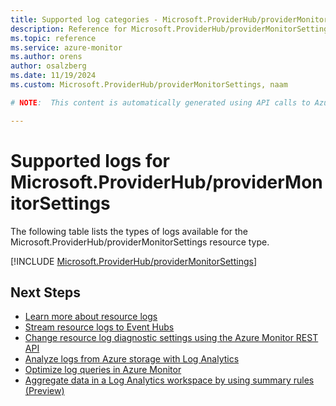 ```yaml
---
title: Supported log categories - Microsoft.ProviderHub/providerMonitorSettings
description: Reference for Microsoft.ProviderHub/providerMonitorSettings in Azure Monitor Logs.
ms.topic: reference
ms.service: azure-monitor
ms.author: orens
author: osalzberg
ms.date: 11/19/2024
ms.custom: Microsoft.ProviderHub/providerMonitorSettings, naam

# NOTE:  This content is automatically generated using API calls to Azure. Any edits made on these files will be overwritten in the next run of the script. 

---
```





# Supported logs for Microsoft.ProviderHub/providerMonitorSettings  
The following table lists the types of logs available for the Microsoft.ProviderHub/providerMonitorSettings resource type.
  

  
[!INCLUDE [Microsoft.ProviderHub/providerMonitorSettings](~/reusable-content/ce-skilling/azure/includes/azure-monitor/reference/logs/microsoft-providerhub-providermonitorsettings-logs-include.md)]  
  

## Next Steps

* [Learn more about resource logs](/azure/azure-monitor/essentials/platform-logs-overview)
* [Stream resource logs to Event Hubs](/azure/azure-monitor/essentials/resource-logs#send-to-azure-event-hubs)
* [Change resource log diagnostic settings using the Azure Monitor REST API](/rest/api/monitor/diagnosticsettings)
* [Analyze logs from Azure storage with Log Analytics](/azure/azure-monitor/essentials/resource-logs#send-to-log-analytics-workspace)
* [Optimize log queries in Azure Monitor](/azure/azure-monitor/logs/query-optimization)
* [Aggregate data in a Log Analytics workspace by using summary rules (Preview)](/azure/azure-monitor/logs/summary-rules)
